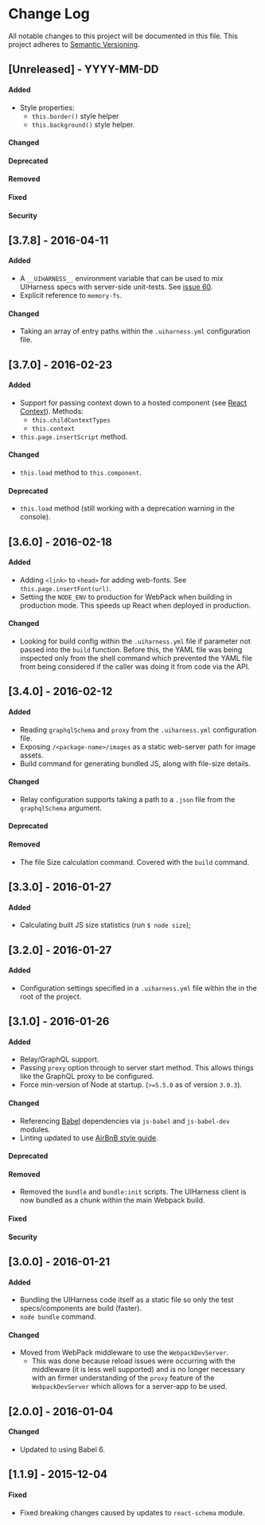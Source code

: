 # Change Log
All notable changes to this project will be documented in this file.
This project adheres to [Semantic Versioning](http://semver.org/).



## [Unreleased] - YYYY-MM-DD
#### Added
- Style properties:
  - `this.border()` style helper
  - `this.background()` style helper.

#### Changed
#### Deprecated
#### Removed
#### Fixed
#### Security



## [3.7.8] - 2016-04-11
#### Added
- A `__UIHARNESS__` environment variable that can be used to mix UIHarness specs with server-side unit-tests.
  See [issue 60](https://github.com/philcockfield/ui-harness/issues/60).
- Explicit reference to `memory-fs`.

#### Changed
- Taking an array of entry paths within the `.uiharness.yml` configuration file.





## [3.7.0] - 2016-02-23
#### Added
- Support for passing context down to a hosted component (see [React Context](https://facebook.github.io/react/docs/context.html)).
  Methods:
  - `this.childContextTypes`
  - `this.context`
- `this.page.insertScript` method.  

#### Changed
- `this.load` method to `this.component`.

#### Deprecated
- `this.load` method (still working with a deprecation warning in the console).




## [3.6.0] - 2016-02-18
#### Added
- Adding `<link>` to `<head>` for adding web-fonts.  See `this.page.insertFont(url)`.
- Setting the `NODE_ENV` to production for WebPack when building in production mode.
  This speeds up React when deployed in production.

#### Changed
- Looking for build config within the `.uiharness.yml` file if parameter not passed into the `build` function.  Before this, the YAML file was being inspected only from the shell command which prevented the YAML file from being considered if the caller was doing it from code via the API.




## [3.4.0] - 2016-02-12
#### Added
- Reading `graphqlSchema` and `proxy` from the `.uiharness.yml` configuration file.
- Exposing `/<package-name>/images` as a static web-server path for image assets.
- Build command for generating bundled JS, along with file-size details.

#### Changed
- Relay configuration supports taking a path to a `.json` file from the `graphqlSchema` argument.

#### Deprecated
#### Removed
- The file Size calculation command. Covered with the `build` command.



## [3.3.0] - 2016-01-27
#### Added
- Calculating built JS size statistics (run `$ node size`);



## [3.2.0] - 2016-01-27
#### Added
- Configuration settings specified in a `.uiharness.yml` file within the in the root of the project.



## [3.1.0] - 2016-01-26
#### Added
- Relay/GraphQL support.
- Passing `proxy` option through to server start method.  This allows things like the GraphQL proxy to be configured.
- Force min-version of Node at startup. (`>=5.5.0` as of version `3.0.3`).

#### Changed
- Referencing [Babel](https://babeljs.io/) dependencies via `js-babel` and `js-babel-dev` modules.
- Linting updated to use [AirBnB style guide](https://github.com/airbnb/javascript).

#### Deprecated

#### Removed
- Removed the `bundle` and `bundle:init` scripts.  The UIHarness client is now bundled as a chunk within the main Webpack build.

#### Fixed
#### Security


## [3.0.0] - 2016-01-21
#### Added
- Bundling the UIHarness code itself as a static file so only the test specs/components are build (faster).
- `node bundle` command.

#### Changed
- Moved from WebPack middleware to use the `WebpackDevServer`.
  - This was done because reload issues were occurring with the middleware (it is less well supported) and is no longer necessary with an firmer understanding of the `proxy` feature of the `WebpackDevServer` which allows for a server-app to be used.




## [2.0.0] - 2016-01-04
#### Changed
- Updated to using Babel 6.



## [1.1.9] - 2015-12-04
#### Fixed
- Fixed breaking changes caused by updates to `react-schema` module.
